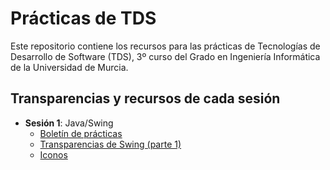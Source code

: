 # Prácticas de TDS

Este repositorio contiene los recursos para las prácticas de 
Tecnologías de Desarrollo de Software (TDS), 3º curso del Grado en Ingeniería Informática de la Universidad de Murcia.

## Transparencias y recursos de cada sesión

- **Sesión 1**: Java/Swing
  - [Boletín de prácticas](boletines/boletin-swing.md)
  - [Transparencias de Swing (parte 1)](https://aulavirtual.um.es/access/content/group/1905_G_2024_N_N/Pr%C3%A1cticas-1/Pr%C3%A1ctica%20de%20GUI%20-%20Swing/TDS-Swing-parte-1.pdf)
  - [Iconos](https://aulavirtual.um.es/access/content/group/1905_G_2024_N_N/Pr%C3%A1cticas-1/Pr%C3%A1ctica%20de%20GUI%20-%20Swing/recursos%20G1/img.zip)